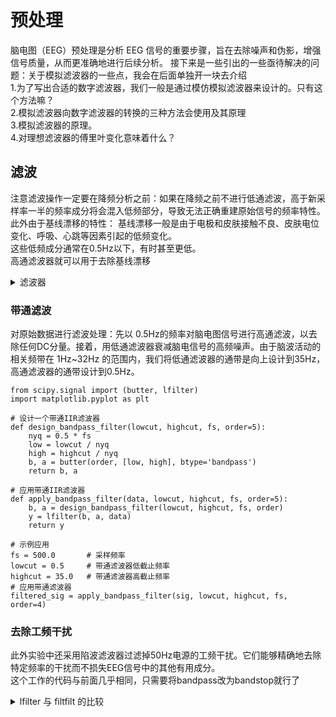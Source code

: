 # 预处理 # 
脑电图（EEG）预处理是分析 EEG 信号的重要步骤，旨在去除噪声和伪影，增强信号质量，从而更准确地进行后续分析。
接下来是一些引出的一些亟待解决的问题：关于模拟滤波器的一些点，我会在后面单独开一块去介绍    
1.为了写出合适的数字滤波器，我们一般是通过模仿模拟滤波器来设计的。只有这个方法嘛？  
2.模拟滤波器向数字滤波器的转换的三种方法会使用及其原理  
3.模拟滤波器的原理。  
4.对理想滤波器的傅里叶变化意味着什么？  


## 滤波
注意滤波操作一定要在降频分析之前：如果在降频之前不进行低通滤波，高于新采样率一半的频率成分将会混入低频部分，导致无法正确重建原始信号的频率特性。  
此外由于基线漂移的特性：
基线漂移一般是由于电极和皮肤接触不良、皮肤电位变化、呼吸、心跳等因素引起的低频变化。  
这些低频成分通常在0.5Hz以下，有时甚至更低。  
高通滤波器就可以用于去除基线漂移
<details>
<summary>滤波器</summary> 
数字滤波器在信号处理中扮演着重要角色，它们用于修改或增强信号中的某些特征。数字滤波器通过在时域或频域中对数字信号进行数学操作来实现这一目的。  
注：我们在这里讲的都是数字滤波器   

 `注意`：我在这里强调一下两个的区别：  
 ![image](https://github.com/BoBo1529707515/EEG-analyse/assets/145309276/6f11ce56-8f20-4226-a24d-36cee7e1d435)——这个就是FIR，我们能看见他仅仅取决于原来的数据  
 ![image](https://github.com/BoBo1529707515/EEG-analyse/assets/145309276/efb41230-37d1-4a76-9219-999d98feb46d)——这个是IIR，每一次运算后都会有新的数据被下一个的运算使用，也就是还取决于原来数据的输出  

##### 有限脉冲响应（FIR）滤波器
FIR滤波器的输出仅依赖于当前和过去的输入值。它们的脉冲响应是有限的，即当输入为单位脉冲时，滤波器的输出在有限时间内变为零。  
$\[ y[n] = \sum_{k=0}^{N} b[k] \cdot x[n-k] \]$

其中，( b[k] \) 是滤波器的系数，\( N \) 是滤波器的阶数，\( x[n] \) 是输入信号，\( y[n] \) 是输出信号。


**优点：**
- 固有的线性相位响应：这意味着所有频率成分的相位延迟相同，不会引起信号波形的畸变。
- 稳定性：FIR滤波器总是稳定的，因为其多项式的所有零点都在单位圆上。

**缺点：**
- 对于相同的滤波器性能，FIR滤波器通常需要更多的计算资源和更高的阶数。
- 设计复杂度：为了达到与 IIR 滤波器相同的频率选择性，FIR 滤波器的阶数通常要高得多。
##### 无限脉冲响应（IIR）滤波器

**工作原理**

IIR 滤波器的输出依赖于当前和过去的输入值以及过去的输出值。它们的脉冲响应是无限的，即当输入为单位脉冲时，滤波器的输出在无限时间内趋近于零。IIR 滤波器的数学表达式为：  
$\[ y[n] = \sum_{k=0}^{N} b[k] \cdot x[n-k] - \sum_{j=1}^{M} a[j] \cdot y[n-j] \]$  

其中，\( b[k] \) 和 \( a[j] \) 是滤波器的系数，\( N \) 和 \( M \) 分别是输入和输出的阶数，\( x[n] \) 是输入信号，\( y[n] \) 是输出信号。

**优点**

- **效率高**：IIR 滤波器可以用较低的阶数达到与 FIR 滤波器相同的滤波效果。
- **计算资源需求低**：由于阶数较低，IIR 滤波器的计算开销较小。

**缺点**

- **潜在的不稳定性**：如果设计不当，IIR 滤波器可能会不稳定。
- **非线性相位响应**：可能会引起信号波形的畸变。

**应用**

IIR 滤波器广泛应用于对相位响应要求不高的场合，如音频处理、振动分析和通信系统等。

</details>

### 带通滤波
对原始数据进行滤波处理：先以 0.5Hz的频率对脑电图信号进行高通滤波，以去除任何DC分量。接着，用低通滤波器衰减脑电信号的高频噪声。由于脑波活动的相关频带在 1Hz~32Hz 的范围内，我们将低通滤波器的通带是向上设计到35Hz，高通滤波器的通带设计到0.5Hz。 
```import numpy as np
from scipy.signal import (butter, lfilter)
import matplotlib.pyplot as plt

# 设计一个带通IIR滤波器
def design_bandpass_filter(lowcut, highcut, fs, order=5):
    nyq = 0.5 * fs
    low = lowcut / nyq
    high = highcut / nyq
    b, a = butter(order, [low, high], btype='bandpass')
    return b, a

# 应用带通IIR滤波器
def apply_bandpass_filter(data, lowcut, highcut, fs, order=5):
    b, a = design_bandpass_filter(lowcut, highcut, fs, order)
    y = lfilter(b, a, data)
    return y

# 示例应用
fs = 500.0       # 采样频率
lowcut = 0.5     # 带通滤波器低截止频率
highcut = 35.0   # 带通滤波器高截止频率
# 应用带通滤波器
filtered_sig = apply_bandpass_filter(sig, lowcut, highcut, fs, order=4)
```

### 去除工频干扰
此外实验中还采用陷波滤波器过滤掉50Hz电源的工频干扰。它们能够精确地去除特定频率的干扰而不损失EEG信号中的其他有用成分。  
这个工作的代码与前面几乎相同，只需要将bandpass改为bandstop就行了
<details>
<summary>lfilter 与 filtfilt 的比较</summary> 
## lfilter 与 filtfilt 的比较

`lfilter`和`filtfilt`是SciPy库中的两种数字滤波函数，用于处理信号。它们在实现和滤波结果上有以下关键区别：

### lfilter

- **功能**：`lfilter(b, a, data)`用于应用线性滤波，适合于一维数组信号。
- **特点**：
  - **因果性**：滤波输出仅依赖于当前和之前的输入值，不依赖于未来的输入。
  - **相位偏移**：由于处理过程只在一个时间方向上进行（从前向后），会引入相位延迟。
  - **适用场景**：非常适合实时数据处理，如实时音视频流处理。

### filtfilt

- **功能**：`filtfilt(b, a, data)`通过在两个方向上滤波（前向和后向）来消除相位延迟，从而实现零相位滤波。
- **特点**：
  - **零相位滤波**：消除相位延迟，避免信号形状改变。
  - **非因果性**：滤波输出依赖于过去、现在和未来的输入值，因此需要访问整个输入数据。
  - **适用场景**：适用于已经完全获取的数据处理，如数据分析或离线信号处理，尤其在精度和信号保真度极为重要的情况下。

### 选择使用场景

- **实时系统**：在处理需要实时反馈的数据时（如直播音频流），通常选择使用`lfilter`，因为它支持流式数据输入并符合因果滤波的需求。
- **数据分析和处理**：在需要处理已完全获取的数据且期望没有任何相位失真的情况下，`filtfilt`提供了更佳的选择，能够生成更平滑、更准确的结果。

这些特点使得`lfilter`和`filtfilt`各适其用，根据具体需求选择合适的滤波方法非常关键。
</details>
